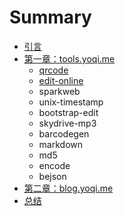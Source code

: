 # Summary

* [引言](README.md)
* [第一章：tools.yoqi.me](/tools/tools.md)
  * [qrcode](qrcode.md)
  * [edit-online](edit-online.md)
  * sparkweb
  * unix-timestamp
  * bootstrap-edit
  * skydrive-mp3
  * barcodegen
  * markdown
  * md5
  * encode
  * bejson
* [第二章：blog.yoqi.me](第二章：blogyoqime.md)
* [总结](总结.md)



